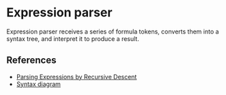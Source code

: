 # Expression parser
Expression parser receives a series of formula tokens, converts them into a syntax tree, and interpret it to produce a result.

## References
  * [Parsing Expressions by Recursive Descent](http://www.engr.mun.ca/~theo/Misc/exp_parsing.htm)
  * [Syntax diagram](http://en.wikipedia.org/wiki/Syntax_diagram)